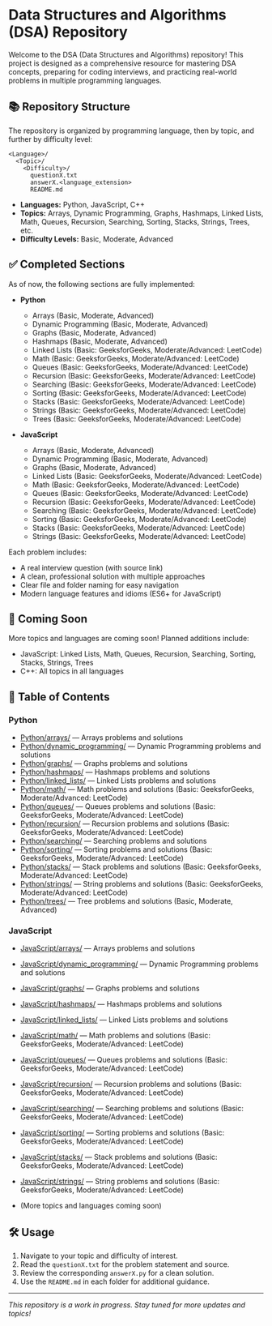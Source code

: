 # Data Structures and Algorithms (DSA) Repository

Welcome to the DSA (Data Structures and Algorithms) repository! This project is designed as a comprehensive resource for mastering DSA concepts, preparing for coding interviews, and practicing real-world problems in multiple programming languages.

## 📚 Repository Structure

The repository is organized by programming language, then by topic, and further by difficulty level:

```
<Language>/
  <Topic>/
    <Difficulty>/
      questionX.txt
      answerX.<language_extension>
      README.md
```

- **Languages:** Python, JavaScript, C++ 
- **Topics:** Arrays, Dynamic Programming, Graphs, Hashmaps, Linked Lists, Math, Queues, Recursion, Searching, Sorting, Stacks, Strings, Trees, etc.
- **Difficulty Levels:** Basic, Moderate, Advanced

## ✅ Completed Sections

As of now, the following sections are fully implemented:

- **Python**
  - Arrays (Basic, Moderate, Advanced)
  - Dynamic Programming (Basic, Moderate, Advanced)
  - Graphs (Basic, Moderate, Advanced)
  - Hashmaps (Basic, Moderate, Advanced)
  - Linked Lists (Basic: GeeksforGeeks, Moderate/Advanced: LeetCode)
  - Math (Basic: GeeksforGeeks, Moderate/Advanced: LeetCode)
  - Queues (Basic: GeeksforGeeks, Moderate/Advanced: LeetCode)
  - Recursion (Basic: GeeksforGeeks, Moderate/Advanced: LeetCode)
  - Searching (Basic: GeeksforGeeks, Moderate/Advanced: LeetCode)
  - Sorting (Basic: GeeksforGeeks, Moderate/Advanced: LeetCode)
  - Stacks (Basic: GeeksforGeeks, Moderate/Advanced: LeetCode)
  - Strings (Basic: GeeksforGeeks, Moderate/Advanced: LeetCode)
  - Trees (Basic: GeeksforGeeks, Moderate/Advanced: LeetCode)

- **JavaScript**
  - Arrays (Basic, Moderate, Advanced)
  - Dynamic Programming (Basic, Moderate, Advanced)
  - Graphs (Basic, Moderate, Advanced)
  - Linked Lists (Basic: GeeksforGeeks, Moderate/Advanced: LeetCode)
  - Math (Basic: GeeksforGeeks, Moderate/Advanced: LeetCode)
  - Queues (Basic: GeeksforGeeks, Moderate/Advanced: LeetCode)
  - Recursion (Basic: GeeksforGeeks, Moderate/Advanced: LeetCode)
  - Searching (Basic: GeeksforGeeks, Moderate/Advanced: LeetCode)
  - Sorting (Basic: GeeksforGeeks, Moderate/Advanced: LeetCode)
  - Stacks (Basic: GeeksforGeeks, Moderate/Advanced: LeetCode)
  - Strings (Basic: GeeksforGeeks, Moderate/Advanced: LeetCode)

Each problem includes:
- A real interview question (with source link)
- A clean, professional solution with multiple approaches
- Clear file and folder naming for easy navigation
- Modern language features and idioms (ES6+ for JavaScript)

## 🚧 Coming Soon

More topics and languages are coming soon! Planned additions include:

- JavaScript: Linked Lists, Math, Queues, Recursion, Searching, Sorting, Stacks, Strings, Trees
- C++: All topics in all languages

## 📂 Table of Contents

### Python
- [Python/arrays/](Python/arrays/) — Arrays problems and solutions
- [Python/dynamic_programming/](Python/dynamic_programming/) — Dynamic Programming problems and solutions
- [Python/graphs/](Python/graphs/) — Graphs problems and solutions
- [Python/hashmaps/](Python/hashmaps/) — Hashmaps problems and solutions
- [Python/linked_lists/](Python/linked_lists/) — Linked Lists problems and solutions
- [Python/math/](Python/math/) — Math problems and solutions (Basic: GeeksforGeeks, Moderate/Advanced: LeetCode)
- [Python/queues/](Python/queues/) — Queues problems and solutions (Basic: GeeksforGeeks, Moderate/Advanced: LeetCode)
- [Python/recursion/](Python/recursion/) — Recursion problems and solutions (Basic: GeeksforGeeks, Moderate/Advanced: LeetCode)
- [Python/searching/](Python/searching/) — Searching problems and solutions
- [Python/sorting/](Python/sorting/) — Sorting problems and solutions (Basic: GeeksforGeeks, Moderate/Advanced: LeetCode)
- [Python/stacks/](Python/stacks/) — Stack problems and solutions (Basic: GeeksforGeeks, Moderate/Advanced: LeetCode)
- [Python/strings/](Python/strings/) — String problems and solutions (Basic: GeeksforGeeks, Moderate/Advanced: LeetCode)
- [Python/trees/](Python/trees/) — Tree problems and solutions (Basic, Moderate, Advanced)



### JavaScript
- [JavaScript/arrays/](JavaScript/arrays/) — Arrays problems and solutions
- [JavaScript/dynamic_programming/](JavaScript/dynamic_programming/) — Dynamic Programming problems and solutions
- [JavaScript/graphs/](JavaScript/graphs/) — Graphs problems and solutions
- [JavaScript/hashmaps/](JavaScript/hashmaps/) — Hashmaps problems and solutions
- [JavaScript/linked_lists/](JavaScript/linked_lists/) — Linked Lists problems and solutions
- [JavaScript/math/](JavaScript/math/) — Math problems and solutions (Basic: GeeksforGeeks, Moderate/Advanced: LeetCode)
- [JavaScript/queues/](JavaScript/queues/) — Queues problems and solutions (Basic: GeeksforGeeks, Moderate/Advanced: LeetCode)
- [JavaScript/recursion/](JavaScript/recursion/) — Recursion problems and solutions (Basic: GeeksforGeeks, Moderate/Advanced: LeetCode)
- [JavaScript/searching/](JavaScript/searching/) — Searching problems and solutions (Basic: GeeksforGeeks, Moderate/Advanced: LeetCode)
- [JavaScript/sorting/](JavaScript/sorting/) — Sorting problems and solutions (Basic: GeeksforGeeks, Moderate/Advanced: LeetCode)
- [JavaScript/stacks/](JavaScript/stacks/) — Stack problems and solutions (Basic: GeeksforGeeks, Moderate/Advanced: LeetCode)
- [JavaScript/strings/](JavaScript/strings/) — String problems and solutions (Basic: GeeksforGeeks, Moderate/Advanced: LeetCode)

- (More topics and languages coming soon)

## 🛠️ Usage

1. Navigate to your topic and difficulty of interest.
2. Read the `questionX.txt` for the problem statement and source.
3. Review the corresponding `answerX.py` for a clean solution.
4. Use the `README.md` in each folder for additional guidance.

---

*This repository is a work in progress. Stay tuned for more updates and topics!* 